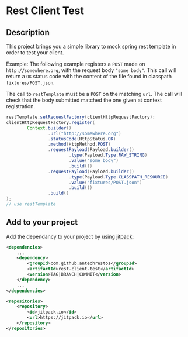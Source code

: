 # Rest Client Test

## Description

This project brings you a simple library to mock spring rest template in order to test your client.

Example: The following example registers a `POST` made on `http://somewhere.org`, with the request body `"some body"`. This call will return a `OK` status code with the content of the file found in classpath `fixtures/POST.json`.

The call to `restTemplate` must be a `POST` on the matching `url`. The call will check that the body submitted matched the one given at context registration.

```java
restTemplate.setRequestFactory(clientHttpRequestFactory);
clientHttpRequestFactory.register(
		Context.builder()
				.url("http://somewhere.org")
				.statusCode(HttpStatus.OK)
				.method(HttpMethod.POST)
				.requestPayload(Payload.builder()
						.type(Payload.Type.RAW_STRING)
						.value("some body")
						.build())
                .requestPayload(Payload.builder()
                        .type(Payload.Type.CLASSPATH_RESOURCE)
                        .value("fixtures/POST.json")
                        .build())
				.build()
);
// use restTemplate
```

## Add to your project

Add the dependancy to your project by using [jitpack](https://jitpack.io):

```xml
<dependencies>
	...
	<dependency>
	    <groupId>com.github.antechrestos</groupId>
	    <artifactId>rest-client-test</artifactId>
	    <version>TAG|BRANCH|COMMIT</version>
	</dependency>
	...
</dependencies>

<repositories>
    <repository>
        <id>jitpack.io</id>
        <url>https://jitpack.io</url>
    </repository>
</repositories>

```